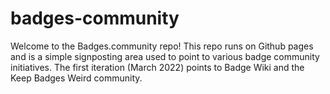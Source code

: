 # badges-community
Welcome to the Badges.community repo! This repo runs on Github pages and is a simple signposting area used to point to various badge community initiatives. The first iteration (March 2022) points to Badge Wiki and the Keep Badges Weird community.